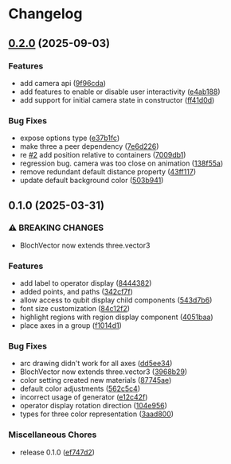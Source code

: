 # Changelog

## [0.2.0](https://github.com/qbead/bloch-sphere/compare/v0.1.0...v0.2.0) (2025-09-03)


### Features

* add camera api ([9f96cda](https://github.com/qbead/bloch-sphere/commit/9f96cda8c564f3141a5936082982c8214312f724))
* add features to enable or disable user interactivity ([e4ab188](https://github.com/qbead/bloch-sphere/commit/e4ab1887bf9f529a9e3e76469cf55377bd63b2d2))
* add support for initial camera state in constructor ([ff41d0d](https://github.com/qbead/bloch-sphere/commit/ff41d0d3c8e8615f05f1734f0f66165ead7bb1d7))


### Bug Fixes

* expose options type ([e37b1fc](https://github.com/qbead/bloch-sphere/commit/e37b1fcb2ed89e54a8c0c9502c7a7bda2ada81b0))
* make three a peer dependency ([7e6d226](https://github.com/qbead/bloch-sphere/commit/7e6d226bd0b97e11368e681fb2f011b966df83c5))
* re [#2](https://github.com/qbead/bloch-sphere/issues/2) add position relative to containers ([7009db1](https://github.com/qbead/bloch-sphere/commit/7009db11140d910d66286c8454abec518ee9e78e))
* regression bug. camera was too close on animation ([138f55a](https://github.com/qbead/bloch-sphere/commit/138f55afbc9001cc67175f9b48da8956750b16f0))
* remove redundant default distance property ([43ff117](https://github.com/qbead/bloch-sphere/commit/43ff117562f0e258056d13fdc5e27e4c11676885))
* update default background color ([503b941](https://github.com/qbead/bloch-sphere/commit/503b94151015cd0c235140df15b53f88fe9ac9b8))

## 0.1.0 (2025-03-31)


### ⚠ BREAKING CHANGES

* BlochVector now extends three.vector3

### Features

* add label to operator display ([8444382](https://github.com/qbead/bloch-sphere/commit/8444382489427b0b737ae7d7b373f14318ff3288))
* added points, and paths ([342cf7f](https://github.com/qbead/bloch-sphere/commit/342cf7f24737a3e7aef7fb0bea3516526993530b))
* allow access to qubit display child components ([543d7b6](https://github.com/qbead/bloch-sphere/commit/543d7b6613a89eb1fedd42a87fc67d2b6d2a6115))
* font size customization ([84c12f2](https://github.com/qbead/bloch-sphere/commit/84c12f20e2abb1794cc65d0a26a3e6db9d49faaf))
* highlight regions with region display component ([4051baa](https://github.com/qbead/bloch-sphere/commit/4051baadf7335e88e01b7086cad7a4cda4b17240))
* place axes in a group ([f1014d1](https://github.com/qbead/bloch-sphere/commit/f1014d125e56750feec714f1dffea4d34ef8bf52))


### Bug Fixes

* arc drawing didn't work for all axes ([dd5ee34](https://github.com/qbead/bloch-sphere/commit/dd5ee34fc186ebbe4c0739190c0f199be297b4fa))
* BlochVector now extends three.vector3 ([3968b29](https://github.com/qbead/bloch-sphere/commit/3968b29f94331344a32bd8ef9c87ac132ddeccc3))
* color setting created new materials ([87745ae](https://github.com/qbead/bloch-sphere/commit/87745ae5a377b10f1f8508a1f9dbc000a76cc584))
* default color adjustments ([562c5c4](https://github.com/qbead/bloch-sphere/commit/562c5c4cccbfd1a5a47c2e6eb4ee17256bb8e856))
* incorrect usage of generator ([e12c42f](https://github.com/qbead/bloch-sphere/commit/e12c42f573327d0937c4194a7d1496a929f783b6))
* operator display rotation direction ([104e956](https://github.com/qbead/bloch-sphere/commit/104e956b3a456614c823ca17b7a79a0479ec2216))
* types for three color representation ([3aad800](https://github.com/qbead/bloch-sphere/commit/3aad800e13c69020a5c87954b3fd61161bb8f9c7))


### Miscellaneous Chores

* release 0.1.0 ([ef747d2](https://github.com/qbead/bloch-sphere/commit/ef747d26195ca32342b33276dee3a5e1d0add89e))
